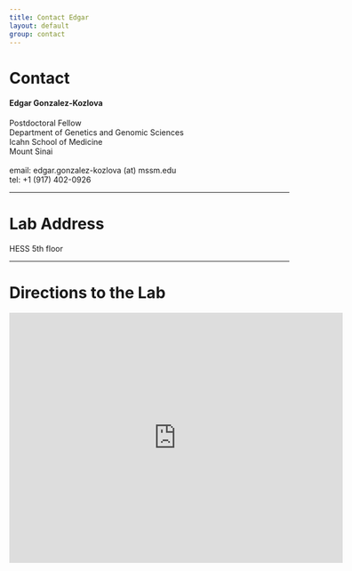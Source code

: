 ```yaml
---
title: Contact Edgar
layout: default
group: contact
---
```


# Contact


<div class="row">

<div class="col-md-4">

  <h4>Edgar Gonzalez-Kozlova</h4>
  Postdoctoral Fellow  <br>
  Department of Genetics and Genomic Sciences  <br>
  Icahn School of Medicine  <br>
  Mount Sinai <br>
  <br>
  email: edgar.gonzalez-kozlova (at) mssm.edu <br>
  tel: +1 (917) 402-0926 

</div>

</div>

* * *

# Lab Address

<div class="row">

<div class="col-md-4">

HESS 5th floor <br>

</div>

</div>

* * *

# Directions to the Lab

<div class="google-maps">
	<iframe src="https://goo.gl/maps/QLLGGrkZPrtTSNVH6" width="600" height="450" frameborder="0" style="border:0" allowfullscreen></iframe>
</div>
